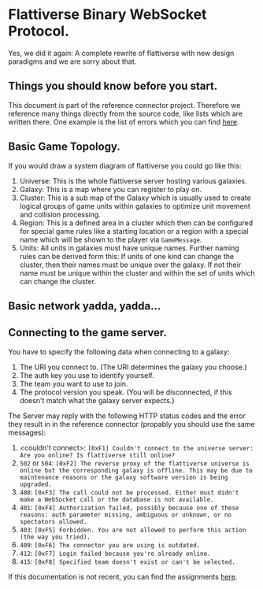 # Flattiverse Binary WebSocket Protocol.

Yes, we did it again: A complete rewrite of flattiverse with new design paradigms and we are sorry about that.

## Things you should know before you start.

This document is part of the reference connector project. Therefore we reference many things directly from the source code, like lists which are written there. One example is the list of errors which you can find [here](Flattiverse.Connector/Flattiverse.Connector/GameException.cs).

## Basic Game Topology.

If you would draw a system diagram of flattiverse you could go like this:

1. Universe: This is the whole flattiverse server hosting various galaxies.
1. Galaxy: This is a map where you can register to play on.
1. Cluster: This is a sub map of the Galaxy which is usually used to create logical groups of game units within galaxies to optimize unit movement and collision processing.
1. Region: This is a defined area in a cluster which then can be configured for special game rules like a starting location or a region with a special name which will be shown to the player via `GameMessage`.
1. Units: All units in galaxies must have unique names. Further naming rules can be derived form this: If units of one kind can change the cluster, then their names must be unique over the galaxy. If not their name must be unique within the cluster and within the set of units which can change the cluster.

## Basic network yadda, yadda...

## Connecting to the game server.

You have to specify the following data when connecting to a galaxy:

1. The URI you connect to. (The URI determines the galaxy you choose.)
1. The auth key you use to identify yourself.
1. The team you want to use to join.
1. The protocol version you speak. (You will be disconnected, if this doesn't match what the galaxy server expects.)

The Server may reply with the following HTTP status codes and the error they result in in the reference connector (propably you should use the same messages):

1. <couldn't connect>: `[0xF1] Couldn't connect to the universe server: Are you online? Is flattiverse still online?`
1. `502` or `504`: `[0xF2] The reverse proxy of the flattiverse universe is online but the corresponding galaxy is offline. This may be due to maintenance reasons or the galaxy software version is being upgraded.`
1. `400`: `[0xF3] The call could not be processed. Either must didn't make a WebSocket call or the database is not available.`
1. `401`: `[0xF4] Authorization failed, possibly because one of these reasons: auth parameter missing, ambiguous or unknown, or no spectators allowed.`
1. `403`: `[0xF5] Forbidden. You are not allowed to perform this action (the way you tried).`
1. `409`: `[0xF6] The connector you are using is outdated.`
1. `412`: `[0xF7] Login failed because you're already online.`
1. `415`: `[0xF8] Specified team doesn't exist or can't be selected.`

If this documentation is not recent, you can find the assignments [here](Flattiverse.Connector/Flattiverse.Connector/Network/Connection.cs).